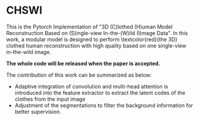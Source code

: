 # CHSWI
This is the Pytorch Implementation of "3D (C)lothed (H)uman Model Reconstruction Based on (S)ingle-view In-the-(W)ild (I)mage Data".  In this work, a modular model is designed to perform \textcolor{red}{the 3D} clothed human reconstruction with high quality based on one single-view in-the-wild image.

**The whole code will be released when the paper is accepted.**

The contribution of this work can be summarized as below:
- Adaptive integration of convolution and multi-head attention is introduced into the feature extractor to extract the latent codes of the clothes from the input image
- Adjustment of the segmentations to filter the background information for better supervision.
